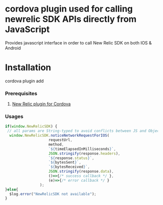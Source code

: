 # cordova plugin used for calling newrelic SDK APIs directly from JavaScript

Provides javascript interface in order to call New Relic SDK on both IOS & Android

# Installation
cordova plugin add <xxx>

### Prerequisites
1. [New Relic plugin for Cordova](https://github.com/newrelic/newrelic-cordova-plugin.git)

### Usages

```javascript
if(window.NewRelicSDK) {
 // all params are String-typed to avoid conflicts between JS and ObjectiveC/JAVA
  window.NewRelicSDK.noticeNetworkRequestForIOS(
  					requestUrl,
  					method,
  					`${timeElapsedInMilliseconds}`,
  					JSON.stringify(response.headers),
  					`${response.status}`,
  					`${bytesSent}`,
  					`${bytesReceived}`,
  					JSON.stringify(response.data),
  					()=>{/* success callback */ },
  					(e)=>{/* error callback */ }
  				);
}else{
  $log.error("NewRelicSDK not available");
}
```
